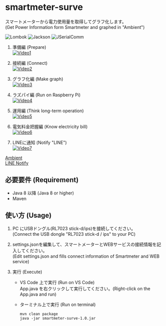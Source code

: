 # smartmeter-surve
スマートメーターから電力使用量を取得してグラフ化します。  
(Get Power Information form Smartmeter and graphed in "Ambient")

![Lombok](https://img.shields.io/badge/Lombok-1.18.16-green.svg) 
![Jackson](https://img.shields.io/badge/Jackson-2.11.3-green.svg) 
![JSerialComm](https://img.shields.io/badge/JSerialComm-2.6.2-green.svg)

1. 準備編 (Prepare)  
[![Video1](https://img.youtube.com/vi/6Da_AODUvFU/0.jpg)](https://www.youtube.com/watch?v=6Da_AODUvFU)

2. 接続編 (Connect)  
[![Video2](https://img.youtube.com/vi/Td1jvhxL7qU/0.jpg)](https://www.youtube.com/watch?v=Td1jvhxL7qU)

3. グラフ化編 (Make graph)  
[![Video3](https://img.youtube.com/vi/4SDXv0iHaIc/0.jpg)](https://www.youtube.com/watch?v=4SDXv0iHaIc)

4. ラズパイ編 (Run on Raspberry Pi)  
[![Video4](https://img.youtube.com/vi/L80hP5f4zZ8/0.jpg)](https://www.youtube.com/watch?v=L80hP5f4zZ8)

5. 運用編 (Think long-term operation)  
[![Video5](https://img.youtube.com/vi/Pbwp5v2TdWs/0.jpg)](https://www.youtube.com/watch?v=Pbwp5v2TdWs)

6. 電気料金把握編 (Know electricity bill)  
[![Video6](https://img.youtube.com/vi/EAHJbqvbhXw/0.jpg)](https://www.youtube.com/watch?v=EAHJbqvbhXw)

7. LINEに通知 (Notify "LINE")  
[![Video7](https://img.youtube.com/vi/pkHgJ9DMXXg/0.jpg)](https://www.youtube.com/watch?v=pkHgJ9DMXXg)

[Ambient](https://ambidata.io/)  
[LINE Notify](https://notify-bot.line.me/ja/)

## 必要要件 (Requirement)
- Java 8 以降 (Java 8 or higher)
- Maven

## 使い方 (Usage)
1. PC にUSBドングル(RL7023 stick-d/ips)を接続してください。  
(Connect the USB dongle "RL7023 stick-d / ips" to your PC)

2. settings.jsonを編集して、スマートメーターとWEBサービスの接続情報を記入してください。  
(Edit settings.json and fills connect information of Smartmeter and WEB service)  

3. 実行 (Execute)
    - VS Code 上で実行 (Run on VS Code)  
    App.java を右クリックして実行してください。(Right-click on the App.java and run)

    - ターミナル上で実行 (Run on terminal)
        ```command
        mvn clean package
        java -jar smartmeter-surve-1.0.jar
        ```

